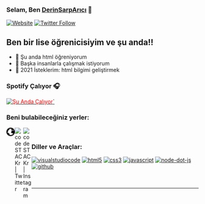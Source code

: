 ### Selam, Ben [DerinSarpArıcı][website] 👋

[![Website](https://img.shields.io/website?label=derinsarprici.tk&style=for-the-badge&url=https%3A%2F%2Fderinsarparici.com)](https://derinsarparici.tk)
[![Twitter Follow](https://img.shields.io/twitter/follow/DerinSarpArici?color=1DA1F2&logo=twitter&style=for-the-badge)](https://twitter.com/intent/follow?original_referer=https%3A%2F%2Fgithub.com%2FcodeSTACKr&screen_name=DerinSarpArici)

## Ben bir lise öğrenicisiyim ve şu anda!!

- 🌱 Şu anda html öğreniyorum
- 👯 Başka insanlarla çalışmak istiyorum
- 🥅 2021 İsteklerim: html bilgimi geliştirmek

### Spotify Çalıyor 🎧

<a href="https://githubspotify-neon.vercel.app/now-playing?open">
    <img style=color:#FF0000; src="https://githubspotify-neon.vercel.app/now-playing" width="256" height="64" alt="Şu Anda Çalıyor">`
</a>

### Beni bulabileceğiniz yerler:

[<img align="left" alt="codeSTACKr.com" width="22px" src="https://raw.githubusercontent.com/iconic/open-iconic/master/svg/globe.svg" />][website]
[<img align="left" alt="codeSTACKr | Twitter" width="22px" src="https://cdn.jsdelivr.net/npm/simple-icons@v3/icons/twitter.svg" />][twitter]
[<img align="left" alt="codeSTACKr | Instagram" width="22px" src="https://cdn.jsdelivr.net/npm/simple-icons@v3/icons/instagram.svg" />][instagram]

<br />

### Diller ve Araçlar:
[<img src='https://cdn.jsdelivr.net/npm/simple-icons@3.0.1/icons/visualstudiocode.svg' alt='visualstudiocode' height='40'>](https://github.com/DerinSarpArici)  [<img src='https://cdn.jsdelivr.net/npm/simple-icons@3.0.1/icons/html5.svg' alt='html5' height='40'>](https://github.com/DerinSarpArici)  [<img src='https://cdn.jsdelivr.net/npm/simple-icons@3.0.1/icons/css3.svg' alt='css3' height='40'>](https://github.com/DerinSarpArici)  [<img src='https://cdn.jsdelivr.net/npm/simple-icons@3.0.1/icons/javascript.svg' alt='javascript' height='40'>](https://github.com/DerinSarpArici)  [<img src='https://cdn.jsdelivr.net/npm/simple-icons@3.0.1/icons/node-dot-js.svg' alt='node-dot-js' height='40'>](https://github.com/DerinSarpArici)  [<img src='https://cdn.jsdelivr.net/npm/simple-icons@3.0.1/icons/github.svg' alt='github' height='40'>](https://github.com/DerinSarpArici)  
<br />
<br />

---

[website]: https://derinsarparici.tk
[twitter]: https://twitter.com/DerinSarpArici
[instagram]: https://www.instagram.com/sarp_derin_arici
